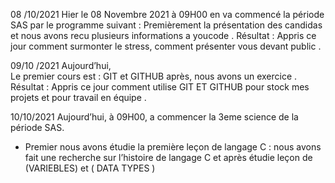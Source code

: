 08 /10/2021
Hier le 08 Novembre 2021 à 09H00 en va commencé la période SAS  par le programme suivant :
Premièrement la présentation des candidas et nous avons recu plusieurs informations a youcode .
Résultat :
Appris ce jour comment surmonter le stress, comment présenter vous devant public .


09/10 /2021
Aujourd’hui,  
Le premier cours est : GIT et GITHUB après, nous avons un exercice .
Résultat :
Appris ce jour comment utilise GIT ET GITHUB pour stock mes projets et pour travail en équipe .



   10/10/2021
Aujourd’hui, à 09H00, a commencer la 3eme science de la période  SAS.
   - Premier nous avons étudie la première leçon de langage C : nous avons fait une recherche sur l’histoire de langage C et après étudie leçon de (VARIEBLES) et ( DATA TYPES ) 
